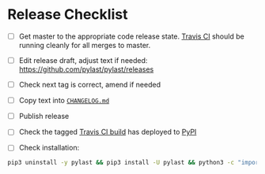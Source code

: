 # Release Checklist

* [ ] Get master to the appropriate code release state.
      [Travis CI](https://travis-ci.org/pylast/pylast) should be running cleanly for
      all merges to master.

* [ ] Edit release draft, adjust text if needed:
      https://github.com/pylast/pylast/releases

* [ ] Check next tag is correct, amend if needed

* [ ] Copy text into [`CHANGELOG.md`](CHANGELOG.md)

* [ ] Publish release

* [ ] Check the tagged [Travis CI build](https://travis-ci.org/pylast/pylast) has
      deployed to [PyPI](https://pypi.org/project/pylast/#history)

* [ ] Check installation:

```bash
pip3 uninstall -y pylast && pip3 install -U pylast && python3 -c "import pylast; print(pylast.__version__)"
```
